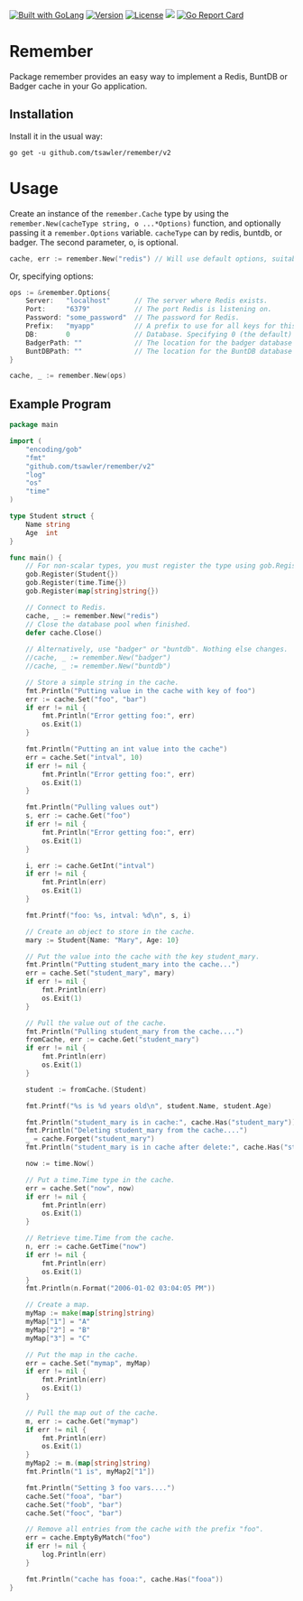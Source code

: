 <a href="https://golang.org"><img src="https://img.shields.io/badge/powered_by-Go-3362c2.svg?style=flat-square" alt="Built with GoLang"></a>
[![Version](https://img.shields.io/badge/goversion-1.20.x-blue.svg)](https://golang.org)
[![License](http://img.shields.io/badge/license-mit-blue.svg?style=flat-square)](https://raw.githubusercontent.com/tsawler/remember/master/LICENSE.md)
<a href="https://pkg.go.dev/github.com/tsawler/remember"><img src="https://img.shields.io/badge/godoc-reference-%23007d9c.svg"></a>
[![Go Report Card](https://goreportcard.com/badge/github.com/tsawler/remember)](https://goreportcard.com/report/github.com/tsawler/remember)

# Remember

Package remember provides an easy way to implement a Redis, BuntDB or Badger cache in your Go application. 

## Installation
Install it in the usual way:

`go get -u github.com/tsawler/remember/v2`

# Usage
Create an instance of the `remember.Cache` type by using the `remember.New(cacheType string, o ...*Options)` function, and optionally
passing it a `remember.Options` variable.  `cacheType` can by redis, buntdb, or badger. The second parameter,
o, is optional.

~~~go
cache, err := remember.New("redis") // Will use default options, suitable for development.
~~~

Or, specifying options:
~~~go
ops := &remember.Options{
    Server:   "localhost"      // The server where Redis exists.
    Port:     "6379"           // The port Redis is listening on.
    Password: "some_password"  // The password for Redis.
    Prefix:   "myapp"          // A prefix to use for all keys for this client. Useful when multiple clients use the same database.
    DB:       0                // Database. Specifying 0 (the default) means use the default database.
    BadgerPath: ""             // The location for the badger database on disk. Defaults to ./badger
    BuntDBPath: ""             // The location for the BuntDB database on disk. Use :memory: for in-memory.
}

cache, _ := remember.New(ops)
~~~

## Example Program

~~~go
package main

import (
	"encoding/gob"
	"fmt"
	"github.com/tsawler/remember/v2"
	"log"
	"os"
	"time"
)

type Student struct {
	Name string
	Age  int
}

func main() {
	// For non-scalar types, you must register the type using gob.Register.
	gob.Register(Student{})
	gob.Register(time.Time{})
	gob.Register(map[string]string{})

	// Connect to Redis.
	cache, _ := remember.New("redis")
	// Close the database pool when finished.
	defer cache.Close()
	
	// Alternatively, use "badger" or "buntdb". Nothing else changes.
	//cache, _ := remember.New("badger")
	//cache, _ := remember.New("buntdb")

	// Store a simple string in the cache.
	fmt.Println("Putting value in the cache with key of foo")
	err := cache.Set("foo", "bar")
	if err != nil {
		fmt.Println("Error getting foo:", err)
		os.Exit(1)
	}

	fmt.Println("Putting an int value into the cache")
	err = cache.Set("intval", 10)
	if err != nil {
		fmt.Println("Error getting foo:", err)
		os.Exit(1)
	}

	fmt.Println("Pulling values out")
	s, err := cache.Get("foo")
	if err != nil {
		fmt.Println("Error getting foo:", err)
		os.Exit(1)
	}

	i, err := cache.GetInt("intval")
	if err != nil {
		fmt.Println(err)
		os.Exit(1)
	}

	fmt.Printf("foo: %s, intval: %d\n", s, i)

	// Create an object to store in the cache.
	mary := Student{Name: "Mary", Age: 10}

	// Put the value into the cache with the key student_mary.
	fmt.Println("Putting student_mary into the cache...")
	err = cache.Set("student_mary", mary)
	if err != nil {
		fmt.Println(err)
		os.Exit(1)
	}

	// Pull the value out of the cache.
	fmt.Println("Pulling student_mary from the cache....")
	fromCache, err := cache.Get("student_mary")
	if err != nil {
		fmt.Println(err)
		os.Exit(1)
	}

	student := fromCache.(Student)

	fmt.Printf("%s is %d years old\n", student.Name, student.Age)

	fmt.Println("student_mary is in cache:", cache.Has("student_mary"))
	fmt.Println("Deleting student_mary from the cache....")
	_ = cache.Forget("student_mary")
	fmt.Println("student_mary is in cache after delete:", cache.Has("student_mary"))

	now := time.Now()

	// Put a time.Time type in the cache.
	err = cache.Set("now", now)
	if err != nil {
		fmt.Println(err)
		os.Exit(1)
	}

	// Retrieve time.Time from the cache.
	n, err := cache.GetTime("now")
	if err != nil {
		fmt.Println(err)
		os.Exit(1)
	}
	fmt.Println(n.Format("2006-01-02 03:04:05 PM"))

	// Create a map.
	myMap := make(map[string]string)
	myMap["1"] = "A"
	myMap["2"] = "B"
	myMap["3"] = "C"

	// Put the map in the cache.
	err = cache.Set("mymap", myMap)
	if err != nil {
		fmt.Println(err)
		os.Exit(1)
	}

	// Pull the map out of the cache.
	m, err := cache.Get("mymap")
	if err != nil {
		fmt.Println(err)
		os.Exit(1)
	}
	myMap2 := m.(map[string]string)
	fmt.Println("1 is", myMap2["1"])

	fmt.Println("Setting 3 foo vars....")
	cache.Set("fooa", "bar")
	cache.Set("foob", "bar")
	cache.Set("fooc", "bar")

	// Remove all entries from the cache with the prefix "foo".
	err = cache.EmptyByMatch("foo")
	if err != nil {
		log.Println(err)
	}

	fmt.Println("cache has fooa:", cache.Has("fooa"))
}
~~~